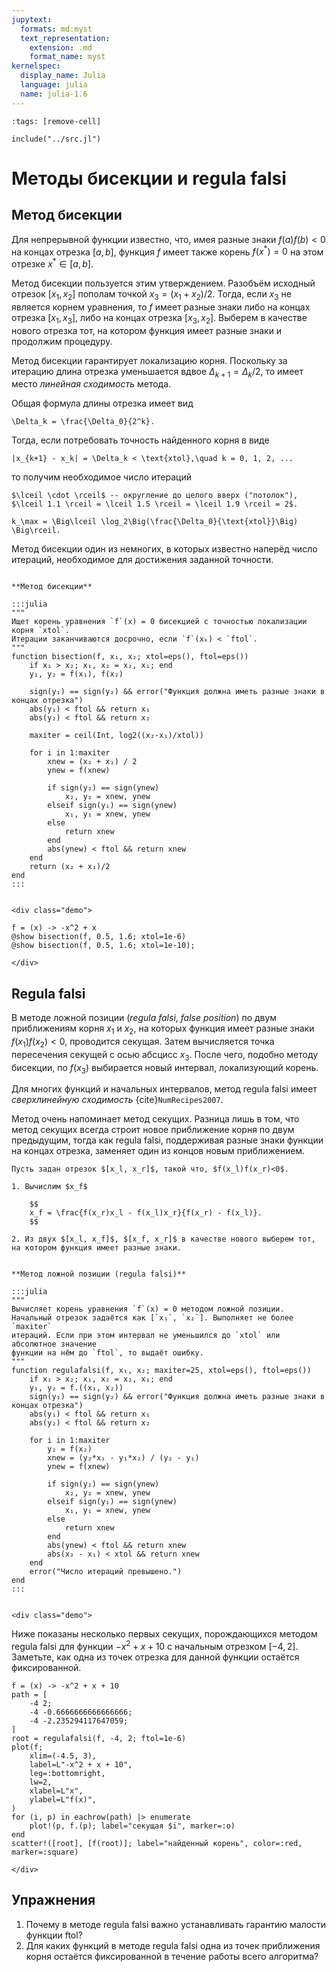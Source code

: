```yaml
---
jupytext:
  formats: md:myst
  text_representation:
    extension: .md
    format_name: myst
kernelspec:
  display_name: Julia
  language: julia
  name: julia-1.6
---
```


```{code-cell}
:tags: [remove-cell]

include("../src.jl")
```

# Методы бисекции и regula falsi

## Метод бисекции

Для непрерывной функции известно, что, имея разные знаки $f(a)f(b)<0$ на концах отрезка $[a, b]$, функция $f$ имеет также корень $f(x^*)=0$ на этом отрезке $x^* \in [a, b]$.

Метод бисекции пользуется этим утверждением. Разобъём исходный отрезок $[x_1, x_2]$ пополам точкой $x_3 = (x_1 + x_2) / 2$. Тогда, если $x_3$ не является корнем уравнения, то $f$ имеет разные знаки либо на концах отрезка $[x_1, x_3]$, либо на концах отрезка $[x_3, x_2]$. Выберем в качестве нового отрезка тот, на котором функция имеет разные знаки и продолжим процедуру.

Метод бисекции гарантирует локализацию корня. Поскольку за итерацию длина отрезка уменьшается вдвое $\Delta_{k+1} = \Delta_k / 2$, то имеет место *линейная сходимость* метода.

Общая формула длины отрезка имеет вид

```{math}
\Delta_k = \frac{\Delta_0}{2^k}.
```

Тогда, если потребовать точность найденного корня в виде

```{math}
|x_{k+1} - x_k| = \Delta_k < \text{xtol},\quad k = 0, 1, 2, ...
```

то получим необходимое число итераций
```{margin}
$\lceil \cdot \rceil$ -- округление до целого вверх ("потолок"), $\lceil 1.1 \rceil = \lceil 1.5 \rceil = \lceil 1.9 \rceil = 2$.
```

```{math}
k_\max = \Big\lceil \log_2\Big(\frac{\Delta_0}{\text{xtol}}\Big) \Big\rceil.
```

Метод бисекции один из немногих, в которых известно наперёд число итераций, необходимое для достижения заданной точности.

```{proof:function} bisection

**Метод бисекции**

:::julia
"""
Ищет корень уравнения `f`(x) = 0 бисекцией с точностью локализации корня `xtol`.
Итерации заканчиваются досрочно, если `f`(xₖ) < `ftol`.
"""
function bisection(f, x₁, x₂; xtol=eps(), ftol=eps())
    if x₁ > x₂; x₁, x₂ = x₂, x₁; end
    y₁, y₂ = f(x₁), f(x₂)

    sign(y₁) == sign(y₂) && error("Функция должна иметь разные знаки в концах отрезка")
    abs(y₁) < ftol && return x₁
    abs(y₂) < ftol && return x₂
    
    maxiter = ceil(Int, log2((x₂-x₁)/xtol))
    
    for i in 1:maxiter
        xnew = (x₂ + x₁) / 2
        ynew = f(xnew)
        
        if sign(y₂) == sign(ynew)
            x₂, y₂ = xnew, ynew
        elseif sign(y₁) == sign(ynew)
            x₁, y₁ = xnew, ynew
        else
            return xnew
        end
        abs(ynew) < ftol && return xnew
    end
    return (x₂ + x₁)/2
end
:::
```

```{proof:demo} Метод бисекции
```
```{raw} html
<div class="demo">
```

```{code-cell}
f = (x) -> -x^2 + x
@show bisection(f, 0.5, 1.6; xtol=1e-6)
@show bisection(f, 0.5, 1.6; xtol=1e-10);
```

```{raw} html
</div>
```

## Regula falsi

В методе ложной позиции (*regula falsi*, *false position*) по двум приближениям корня $x_1$ и $x_2$, на которых функция имеет разные знаки $f(x_1)f(x_2) < 0$, проводится секущая. Затем вычисляется точка пересечения секущей с осью абсцисс $x_3$. После чего, подобно методу бисекции, по $f(x_3)$ выбирается новый интервал, локализующий корень.

Для многих функций и начальных интервалов, метод regula falsi имеет *сверхлинейную сходимость* {cite}`NumRecipes2007`.

Метод очень напоминает метод секущих. Разница лишь в том, что метод секущих всегда строит новое приближение корня по двум предыдущим, тогда как regula falsi, поддерживая разные знаки функции на концах отрезка, заменяет один из концов новым приближением.

```{proof:algorithm} Метод regula falsi
Пусть задан отрезок $[x_l, x_r]$, такой что, $f(x_l)f(x_r)<0$.

1. Вычислим $x_f$

    $$
    x_f = \frac{f(x_r)x_l - f(x_l)x_r}{f(x_r) - f(x_l)}.
    $$

2. Из двух $[x_l, x_f]$, $[x_f, x_r]$ в качестве нового выберем тот, на котором функция имеет разные знаки.
```

```{proof:function} regulafalsi

**Метод ложной позиции (regula falsi)**

:::julia
"""
Вычисляет корень уравнения `f`(x) = 0 методом ложной позиции.
Начальный отрезок задаётся как [`x₁`, `x₂`]. Выполняет не более `maxiter`
итераций. Если при этом интервал не уменьшился до `xtol` или абсолютное значение 
функции на нём до `ftol`, то выдаёт ошибку.
"""
function regulafalsi(f, x₁, x₂; maxiter=25, xtol=eps(), ftol=eps())
    if x₁ > x₂; x₁, x₂ = x₂, x₁; end
    y₁, y₂ = f.((x₁, x₂))
    sign(y₁) == sign(y₂) && error("Функция должна иметь разные знаки в концах отрезка")
    abs(y₁) < ftol && return x₁
    abs(y₂) < ftol && return x₂
    
    for i in 1:maxiter
        y₂ = f(x₂)
        xnew = (y₂*x₁ - y₁*x₂) / (y₂ - y₁)
        ynew = f(xnew)

        if sign(y₂) == sign(ynew)
            x₂, y₂ = xnew, ynew
        elseif sign(y₁) == sign(ynew)
            x₁, y₁ = xnew, ynew
        else
            return xnew
        end
        abs(ynew) < ftol && return xnew
        abs(x₂ - x₁) < xtol && return xnew
    end
    error("Число итераций превышено.")
end
:::
```

```{proof:demo} Метод regula falsi
```
```{raw} html
<div class="demo">
```

Ниже показаны несколько первых секущих, порождающихся методом regula falsi для функции $-x^2 + x + 10$ с начальным отрезком $[-4, 2]$. Заметьте, как одна из точек отрезка для данной функции остаётся фиксированной.

```{code-cell}
f = (x) -> -x^2 + x + 10
path = [
    -4 2;
    -4 -0.6666666666666666;
    -4 -2.235294117647059;
]
root = regulafalsi(f, -4, 2; ftol=1e-6)
plot(f;
    xlim=(-4.5, 3),
    label=L"-x^2 + x + 10",
    leg=:bottomright,
    lw=2,
    xlabel=L"x",
    ylabel=L"f(x)",
)
for (i, p) in eachrow(path) |> enumerate
    plot!(p, f.(p); label="секущая $i", marker=:o)
end
scatter!([root], [f(root)]; label="найденный корень", color=:red, marker=:square)
```

```{raw} html
</div>
```

## Упражнения

1. Почему в методе regula falsi важно устанавливать гарантию малости функции $\text{ftol}$?
2. Для каких функций в методе regula falsi одна из точек приближения корня остаётся фиксированной в течение работы всего алгоритма?
